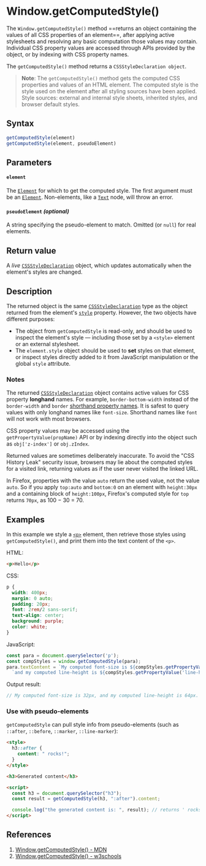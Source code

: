# Window.getComputedStyle()

The `Window.getComputedStyle()` method ==returns an object containing the values of all CSS properties of an element==, after applying active stylesheets and resolving any basic computation those values may contain. Individual CSS property values are accessed through APIs provided by the object, or by indexing with CSS property names.

The `getComputedStyle()` method returns a `CSSStyleDeclaration object`.

> **Note**: The `getComputedStyle()` method gets the computed CSS properties and values of an HTML element. The computed style is the style used on the element after all styling sources have been applied. Style sources: external and internal style sheets, inherited styles, and browser default styles.

## Syntax

```js
getComputedStyle(element)
getComputedStyle(element, pseudoElement)
```

## Parameters

#### `element`

The [`Element`](https://developer.mozilla.org/en-US/docs/Web/API/Element) for which to get the computed style. The first argument must be an [`Element`](https://developer.mozilla.org/en-US/docs/Web/API/Element). Non-elements, like a [`Text`](https://developer.mozilla.org/en-US/docs/Web/API/Text) node, will throw an error.

#### `pseudoElement` _(optional)_

A string specifying the pseudo-element to match. Omitted (or `null`) for real elements.

## Return value

A *live* [`CSSStyleDeclaration`](https://developer.mozilla.org/en-US/docs/Web/API/CSSStyleDeclaration) object, which updates automatically when the element's styles are changed.

## Description

The returned object is the same [`CSSStyleDeclaration`](https://developer.mozilla.org/en-US/docs/Web/API/CSSStyleDeclaration) type as the object returned from the element's [`style`](https://developer.mozilla.org/en-US/docs/Web/API/HTMLElement/style) property. However, the two objects have different purposes:

- The object from `getComputedStyle` is read-only, and should be used to inspect the element's style — including those set by a `<style>` element or an external stylesheet.
- The `element.style` object should be used to **set** styles on that element, or inspect styles directly added to it from JavaScript manipulation or the global `style` attribute.

### Notes

The returned [`CSSStyleDeclaration`](https://developer.mozilla.org/en-US/docs/Web/API/CSSStyleDeclaration) object contains active values for CSS property **longhand** names. For example, `border-bottom-width` instead of the `border-width` and `border` [shorthand property names](https://developer.mozilla.org/en-US/docs/Web/CSS/Shorthand_properties). It is safest to query values with only longhand names like `font-size`. Shorthand names like `font` will not work with most browsers.

CSS property values may be accessed using the `getPropertyValue(propName)` API or by indexing directly into the object such as `obj['z-index']` or `obj.zIndex`.

Returned values are sometimes deliberately inaccurate. To avoid the "CSS History Leak" security issue, browsers may lie about the computed styles for a visited link, returning values as if the user never visited the linked URL.

In Firefox, properties with the value `auto` return the used value, not the value `auto`. So if you apply `top:auto` and `bottom:0` on an element with `height:30px` and a containing block of `height:100px`, Firefox's computed style for `top` returns `70px`, as 100 − 30 = 70.

## Examples

In this example we style a [`<p>`](https://developer.mozilla.org/en-US/docs/Web/HTML/Element/p) element, then retrieve those styles using `getComputedStyle()`, and print them into the text content of the `<p>`.

HTML:

```html
<p>Hello</p>
```

CSS:

```css
p {
  width: 400px;
  margin: 0 auto;
  padding: 20px;
  font: 2rem/2 sans-serif;
  text-align: center;
  background: purple;
  color: white;
}
```

JavaScript:

```js
const para = document.querySelector('p');
const compStyles = window.getComputedStyle(para);
para.textContent = `My computed font-size is ${compStyles.getPropertyValue('font-size')},\n` +
  `and my computed line-height is ${compStyles.getPropertyValue('line-height')}.`;
```

Output result:

```js
// My computed font-size is 32px, and my computed line-height is 64px.
```

### Use with pseudo-elements

`getComputedStyle` can pull style info from pseudo-elements (such as `::after`, `::before`, `::marker`, `::line-marker`):

```html
<style>
  h3::after {
    content: " rocks!";
  }
</style>

<h3>Generated content</h3>

<script>
  const h3 = document.querySelector("h3");
  const result = getComputedStyle(h3, ":after").content;

  console.log("the generated content is: ", result); // returns ' rocks!'
</script>
```

## References

1. [Window.getComputedStyle() - MDN](https://developer.mozilla.org/en-US/docs/Web/API/Window/getComputedStyle)
2. [Window.getComputedStyle() - w3schools](https://www.w3schools.com/jsref/jsref_getcomputedstyle.asp)